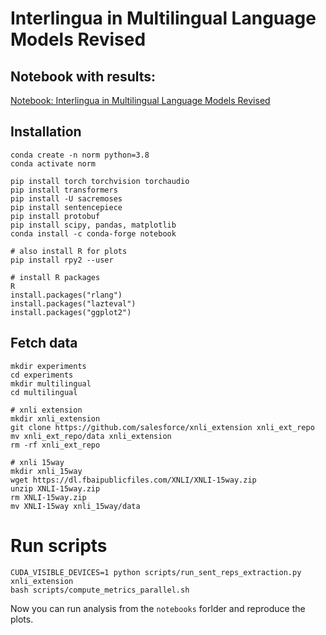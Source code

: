 # Interlingua in Multilingual Language Models Revised
## Notebook with results:

[Notebook: Interlingua in Multilingual Language Models Revised](examples/multilingual-case_study.ipynb)


## Installation
```
conda create -n norm python=3.8
conda activate norm

pip install torch torchvision torchaudio
pip install transformers
pip install -U sacremoses
pip install sentencepiece
pip install protobuf
pip install scipy, pandas, matplotlib
conda install -c conda-forge notebook

# also install R for plots
pip install rpy2 --user

# install R packages
R
install.packages("rlang")
install.packages("lazteval")
install.packages("ggplot2")

```

## Fetch data
```
mkdir experiments
cd experiments
mkdir multilingual
cd multilingual  

# xnli extension
mkdir xnli_extension
git clone https://github.com/salesforce/xnli_extension xnli_ext_repo
mv xnli_ext_repo/data xnli_extension
rm -rf xnli_ext_repo

# xnli 15way
mkdir xnli_15way
wget https://dl.fbaipublicfiles.com/XNLI/XNLI-15way.zip
unzip XNLI-15way.zip
rm XNLI-15way.zip
mv XNLI-15way xnli_15way/data
```

# Run scripts
```
CUDA_VISIBLE_DEVICES=1 python scripts/run_sent_reps_extraction.py xnli_extension
bash scripts/compute_metrics_parallel.sh
```

Now you can run analysis from the `notebooks` forlder and reproduce the plots.